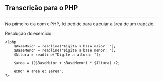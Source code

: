 ## Transcrição para o PHP

***

No primeiro dia com o PHP, foi pedido para calcular a área de um trapézio.

Resolução do exercício:

```
<?php
    $BaseMaior = readline("Digite a base maior: ");
    $BaseMenor = readline("Digite a base menor: ");
    $Altura = readline("Digite a altura: ");

    $area = (($BaseMaior + $BaseMenor) * $Altura) /2;

    echo" A área é: $area";
?> 
```